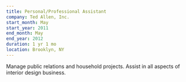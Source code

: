 ```yaml
---
title: Personal/Professional Assistant
company: Ted Allen, Inc.
start_month: May
start_year: 2011
end_month: May
end_year: 2012
duration: 1 yr 1 mo
location: Brooklyn, NY
---
```

Manage public relations and household projects. Assist in all aspects of interior design business.
